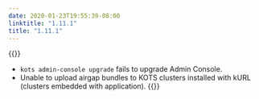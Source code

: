 ```yaml
---
date: 2020-01-23T19:55:39-08:00
linktitle: "1.11.1"
title: "1.11.1"
---
```


{{<fixes>}}
* `kots admin-console upgrade` fails to upgrade Admin Console. 
* Unable to upload airgap bundles to KOTS clusters installed with kURL (clusters embedded with application).
{{</fixes>}}
